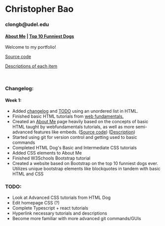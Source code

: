 <html>
  <head>
    <h1>Christopher Bao</h1>
    <h3>clongb@udel.edu</h3>
    <h4><a href="https://clongb.github.io/items/about.html">About Me</a> | <a href="https://clongb.github.io/items/top10.html">Top 10 Funniest Dogs</a></h4>
  </head>
  <body>
    <p>Welcome to my portfolio!</p>
    <p><a href="https://github.com/clongb/clongb.github.io/">Source code</a></p>
    <p><a href="https://clongb.github.io/descriptions">Descriptions of each item</a></p>
    <br />
    <h3>Changelog:</h3>
    <h4>Week 1:</h4>
      <ul>
        <li>Added <a href="https://github.com/clongb/clongb.github.io/commit/9eb8e6f90e1a2b5b9c017e60982dac6709e7aa20#diff-a48746cae70c44e7e105b594aad338ddd105c93c1cb445a40ba6aab785ba69e5">changelog</a> and <a href="https://github.com/clongb/clongb.github.io/commit/7cb830cad553d331b4ab54df1e3cc3675e7bb3cd#diff-a48746cae70c44e7e105b594aad338ddd105c93c1cb445a40ba6aab785ba69e5">TODO</a> using an unordered list in HTML.</li>
        <li>Finished basic HTML tutorials from <a href="https://runestone.academy/runestone/books/published/webfundamentals/HTML/toctree.html">web fundamentals.</a></li>
        <li>Created an <a href="https://clongb.github.io/items/about.html">About Me</a> page heavily based on the concepts of basic HTML taught by webfundamentals tutorials, as well as more semi-advanced features like embeds. (<a href="https://github.com/clongb/clongb.github.io/blob/main/items/about.md">Source code</a>) (<a href="https://clongb.github.io/descriptions#about-me">Description</a>)</li>
        <li>Started using git for version control and getting used to basic commands</li>
        <li>Completed HTML Dog's Basic and Intermediate CSS tutorials</li>
        <li>Added CSS elements to About Me</li>
        <li>Finished W3Schools Bootstrap tutorial</li>
        <li>Created a website based on Bootstrap on the top 10 funniest dogs ever. Utilizes unique bootstrap elements like blockquotes in tandem with basic HTML and CSS</li>
      </ul>
    <h3>TODO:</h3>
      <ul>
        <li>Look at Advanced CSS tutorials from HTML Dog</li>
        <li>Edit homepage CSS (?)</li>
        <li>Complete Typescript + react tutorials</li>
        <li>Hyperlink necessary tutorials and descriptions</li>
        <li>Become more familiar with more advanced git commands/GUIs</li>
      </ul>
   </body>
</html>


